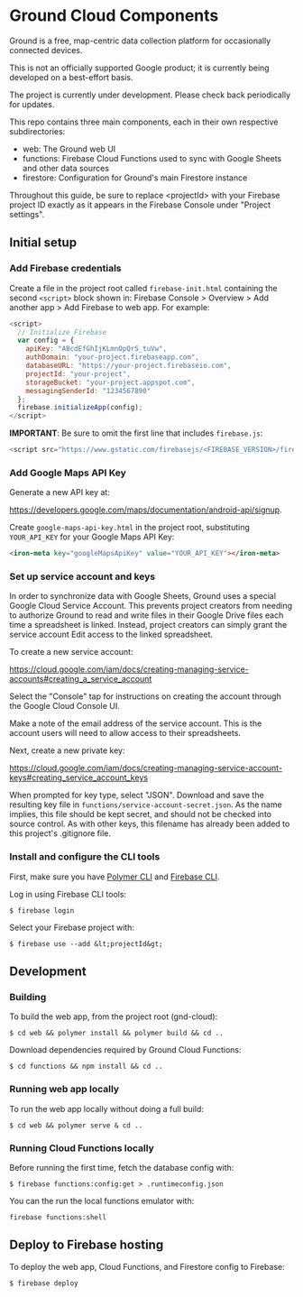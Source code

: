 # Ground Cloud Components

Ground is a free, map-centric data collection platform for occasionally connected devices.

This is not an officially supported Google product; it is currently being developed on a best-effort basis.

The project is currently under development. Please check back periodically for updates.

This repo contains three main components, each in their own respective subdirectories:

* web: The Ground web UI
* functions: Firebase Cloud Functions used to sync with Google Sheets and other data sources
* firestore: Configuration for Ground's main Firestore instance

Throughout this guide, be sure to replace &lt;projectId&gt; with your Firebase project ID exactly as it appears in the Firebase Console under "Project settings".

## Initial setup

### Add Firebase credentials

Create a file in the project root called <code>firebase-init.html</code> containing the second <code>&lt;script&gt;</code> block shown in: Firebase Console > Overview > Add another app > Add Firebase to web app. For example:

```javascript
<script>
  // Initialize Firebase
  var config = {
    apiKey: "ABcdEfGhIjKLmnOpQrS_tuVw",
    authDomain: "your-project.firebaseapp.com",
    databaseURL: "https://your-project.firebaseio.com",
    projectId: "your-project",
    storageBucket: "your-project.appspot.com",
    messagingSenderId: "1234567890"
  };
  firebase.initializeApp(config);
</script>
```

**IMPORTANT**: Be sure to omit the first line that includes <code>firebase.js</code>:

```javascript
<script src="https://www.gstatic.com/firebasejs/<FIREBASE_VERSION>/firebase.js"></script>
```

### Add Google Maps API Key

Generate a new API key at:

https://developers.google.com/maps/documentation/android-api/signup.

Create <code>google-maps-api-key.html</code> in the project root, substituting <code>YOUR_API_KEY</code> for your Google Maps API Key:

```html
<iron-meta key="googleMapsApiKey" value="YOUR_API_KEY"></iron-meta>
```

### Set up service account and keys

In order to synchronize data with Google Sheets, Ground uses a special Google Cloud Service Account. This prevents project creators from needing to authorize Ground to read and write files in their Google Drive files each time a spreadsheet is linked. Instead, project creators can simply grant the service account Edit access to the linked spreadsheet.

To create a new service account:

https://cloud.google.com/iam/docs/creating-managing-service-accounts#creating_a_service_account

Select the "Console" tap for instructions on creating the account through the Google Cloud Console UI.

Make a note of the email address of the service account. This is the account users will need to allow access to their spreadsheets.

Next, create a new private key:

https://cloud.google.com/iam/docs/creating-managing-service-account-keys#creating_service_account_keys

When prompted for key type, select "JSON". Download and save the resulting key file in <code>functions/service-account-secret.json</code>. As the name implies, this file should be kept secret, and should not be checked into source control. As with other keys, this filename has already been added to this project's .gitignore file.

### Install and configure the CLI tools

First, make sure you have [Polymer CLI](https://www.npmjs.com/package/polymer-cli) and [Firebase CLI](https://firebase.google.com/docs/cli/).

Log in using Firebase CLI tools:

```
$ firebase login
```

Select your Firebase project with:

```
$ firebase use --add &lt;projectId&gt;
```

## Development

### Building

To build the web app, from the project root (gnd-cloud):

```
$ cd web && polymer install && polymer build && cd ..
```

Download dependencies required by Ground Cloud Functions:

```
$ cd functions && npm install && cd ..
```

### Running web app locally

To run the web app locally without doing a full build:

```
$ cd web && polymer serve & cd ..
```

### Running Cloud Functions locally

Before running the first time, fetch the database config with:

```
$ firebase functions:config:get > .runtimeconfig.json
```

You can the run the local functions emulator with:

```
firebase functions:shell
```

## Deploy to Firebase hosting

To deploy the web app, Cloud Functions, and Firestore config to Firebase:

```
$ firebase deploy
```

